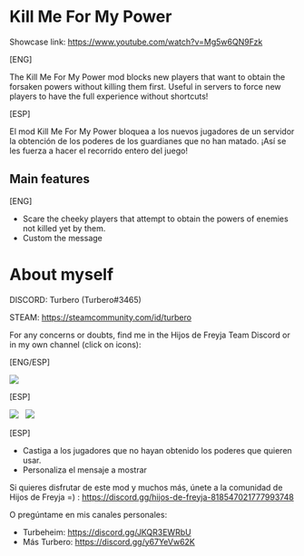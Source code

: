 # Kill Me For My Power

Showcase link: https://www.youtube.com/watch?v=Mg5w6QN9Fzk

[ENG]

The Kill Me For My Power mod blocks new players that want to obtain the forsaken powers without killing them first. Useful in servers to force new players to have the full experience without shortcuts!

[ESP]

El mod Kill Me For My Power bloquea a los nuevos jugadores de un servidor la obtención de los poderes de los guardianes que no han matado. ¡Así se les fuerza a hacer el recorrido entero del juego!

## Main features

[ENG]

* Scare the cheeky players that attempt to obtain the powers of enemies not killed yet by them.
* Custom the message

# About myself

DISCORD: Turbero (Turbero#3465)

STEAM: https://steamcommunity.com/id/turbero

For any concerns or doubts, find me in the Hijos de Freyja Team Discord or in my own channel (click on icons):

[ENG/ESP]

<a href="https://discord.gg/hijos-de-freyja-818547021777993748"><img src="https://i.imgur.com/nWZ5kGc.png"></a>

[ESP]

<a href="https://discord.gg/JKQR3EWRbU"><img src="https://i.imgur.com/WvOS4CK.png"></a>&nbsp;&nbsp;
<a href="https://discord.gg/y67YeVw62K"><img src="https://i.imgur.com/A9b3EGB.png"></a>


[ESP]

* Castiga a los jugadores que no hayan obtenido los poderes que quieren usar.
* Personaliza el mensaje a mostrar

Si quieres disfrutar de este mod y muchos más, únete a la comunidad de Hijos de Freyja =) : https://discord.gg/hijos-de-freyja-818547021777993748

O pregúntame en mis canales personales:

* Turbeheim: https://discord.gg/JKQR3EWRbU
* Más Turbero: https://discord.gg/y67YeVw62K
